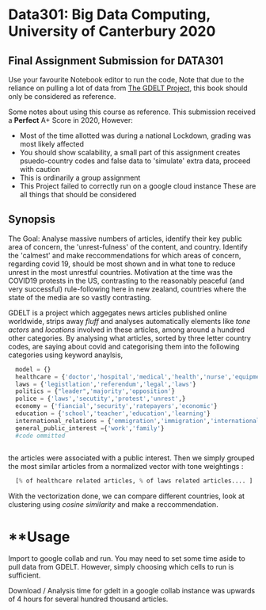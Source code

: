 # Data301: Big Data Computing, University of Canterbury 2020
## Final Assignment Submission for DATA301 


Use your favourite Notebook editor to run the code, Note that due to the reliance on pulling a lot of data from [The GDELT Project](https://www.gdeltproject.org/), this book should only be considered as reference.


Some notes about using this course as reference.
This submission received a **Perfect** A+ Score in 2020, However:
  * Most of the time allotted was during a national Lockdown, grading was most likely affected
  * You should show scalability, a small part of this assignment creates psuedo-country codes and false data to 'simulate' extra data, proceed with caution
  * This is ordinarily a group assignment
  * This Project failed to correctly run on a google cloud instance
These are all things that should be considered


## **Synopsis**
The Goal: Analyse massive numbers of articles, identify their key public area of concern, the 'unrest-fulness' of the content, and country. Identify the 'calmest' and make reccommendations for which areas of concern, regarding covid 19, should be most shown and in what tone to reduce unrest in the most unrestful countries.
Motivation at the time was the COVID19 protests in the US, contrasting to the reasonably peaceful (and very successful) rule-following here in new zealand, countries where the state of the media are so vastly contrasting.
 

GDELT is a project which aggegates news articles published online worldwide, strips away *fluff* and analyses automatically elements like *tone* *actors* and *locations* involved in these articles, among around a hundred other categories. By analysing what articles, sorted by three letter country codes, are saying about covid and categorising them into the following categories using keyword anaylsis,


```python
  model = {}
  healthcare = {'doctor','hospital','medical','health','nurse','equipment','dying','patients','health'}
  laws = {'legistlation','referendum','legal','laws'}
  politics = {"leader",'majority','opposition'}
  police = {'laws','secutity','protest','unrest',}
  economy = {'fiancial','security','ratepayers','economic'}
  education = {'school','teacher','education','learning'}
  international_relations = {'emmigration','immigration','international','relations'}
  general_public_interest ={'work','family'}
  #code ommitted
  
```


the articles were associated with a public interest. Then we simply grouped the most similar articles from a normalized vector with tone weightings :

```python
  [% of healthcare related articles, % of laws related articles.... ]

```


With the vectorization done, we can compare different countries, look at clustering using *cosine similarity* and make a reccommendation.


# **Usage


Import to google collab and run. You may need to set some time aside to pull data from GDELT. However, simply choosing which cells to run is sufficient.

Download / Analysis time for gdelt in a google collab instance was upwards of 4 hours for several hundred thousand articles.
